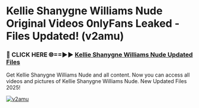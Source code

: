 # Kellie Shanygne Williams Nude Original Videos 0nlyFans Leaked - Files Updated! (v2amu)

<h3>🔴 CLICK HERE 🌐==►► <a href="https://tinyurl.com/yrmya6cz" rel="nofollow">Kellie Shanygne Williams Nude Updated Files</a></h3>

Get Kellie Shanygne Williams Nude and all content. Now you can access all videos and pictures of Kellie Shanygne Williams Nude. New Updated Files 2025!

[![v2amu](https://i.imgur.com/FMdXYCs.gif)](https://tinyurl.com/yrmya6cz)
